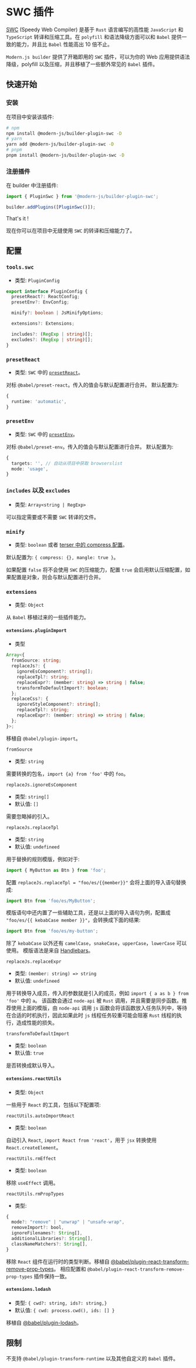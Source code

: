 # SWC 插件

[SWC](https://swc.rs/) (Speedy Web Compiler) 是基于 `Rust` 语言编写的高性能 `JavaScript` 和 `TypeScript` 转译和压缩工具。在 `polyfill` 和语法降级方面可以和 `Babel` 提供一致的能力，并且比 `Babel` 性能高出 10 倍不止。

`Modern.js builder` 提供了开箱即用的 `SWC` 插件，可以为你的 Web 应用提供语法降级，polyfill 以及压缩，并且移植了一些额外常见的 `Babel` 插件。

## 快速开始

### 安装

在项目中安装该插件:

```bash
# npm
npm install @modern-js/builder-plugin-swc -D
# yarn
yarn add @modern-js/builder-plugin-swc -D
# pnpm
pnpm install @modern-js/builder-plugin-swc -D
```

### 注册插件

在 builder 中注册插件:

```js
import { PluginSwc } from '@modern-js/builder-plugin-swc';

builder.addPlugins([PluginSwc()]);
```

That's it !

现在你可以在项目中无缝使用 `SWC` 的转译和压缩能力了。

## 配置

### `tools.swc`

- 类型: `PluginConfig`

```typescript
export interface PluginConfig {
  presetReact?: ReactConfig;
  presetEnv?: EnvConfig;

  minify?: boolean | JsMinifyOptions;

  extensions?: Extensions;

  includes?: (RegExp | string)[];
  excludes?: (RegExp | string)[];
}
```

### `presetReact`

- 类型: `SWC` 中的 [`presetReact`](https://swc.rs/docs/configuration/compilation#jsctransformreact)。

对标 `@babel/preset-react`。传入的值会与默认配置进行合并。
默认配置为:

```typescript
{
  runtime: 'automatic',
}
```

### `presetEnv`

- 类型: `SWC` 中的 [`presetEnv`](https://swc.rs/docs/configuration/supported-browsers#options)。

对标 `@babel/preset-env`。传入的值会与默认配置进行合并。
默认配置为:

```typescript
{
  targets: '', // 自动从项目中获取 browserslist
  mode: 'usage',
}
```

### `includes` 以及 `excludes`

- 类型: `Array<string | RegExp>`

可以指定需要或不需要 `SWC` 转译的文件。

### `minify`

- 类型: `boolean` 或者 [terser 中的 compress 配置](https://terser.org/docs/api-reference.html#compress-options)。

默认配置为: `{ compress: {}, mangle: true }`。

如果配置 `false` 将不会使用 `SWC` 的压缩能力，配置 `true` 会启用默认压缩配置，如果配置是对象，则会与默认配置进行合并。

### `extensions`

- 类型: `Object`

从 `Babel` 移植过来的一些插件能力。

#### `extensions.pluginImport`

- 类型

```typescript
Array<{
  fromSource: string;
  replaceJs?: {
    ignoreEsComponent?: string[];
    replaceTpl?: string;
    replaceExpr?: (member: string) => string | false;
    transformToDefaultImport?: boolean;
  };
  replaceCss?: {
    ignoreStyleComponent?: string[];
    replaceTpl?: string;
    replaceExpr?: (member: string) => string | false;
  };
}>;
```

移植自 `@babel/plugin-import`。

`fromSource`

- 类型: `string`

需要转换的包名，`import {a} from 'foo'` 中的 `foo`。

`replaceJs.ignoreEsComponent`

- 类型: `string[]`
- 默认值: `[]`

需要忽略掉的引入。

`replaceJs.replaceTpl`

- 类型: `string`
- 默认值: `undefineed`

用于替换的规则模版，例如对于:

```javascript
import { MyButton as Btn } from 'foo';
```

配置 `replaceJs.replaceTpl = "foo/es/{{member}}"` 会将上面的导入语句替换成:

```javascript
import Btn from 'foo/es/MyButton';
```

模版语句中还内置了一些辅助工具，还是以上面的导入语句为例，配置成 `"foo/es/{{ kebabCase member }}"`，会转换成下面的结果:

```javascript
import Btn from 'foo/es/my-button';
```

除了 `kebabCase` 以外还有 `camelCase`，`snakeCase`，`upperCase`，`lowerCase` 可以使用。
模版语法是来自 [Handlebars](https://handlebarsjs.com/zh/guide/)。

`replaceJs.replaceExpr`

- 类型: `(member: string) => string`
- 默认值: `undefineed`

用于转换导入成员，传入的参数就是引入的成员，例如 `import { a as b } from 'foo'` 中的 `a`。
该函数会通过 `node-api` 被 `Rust` 调用，并且需要是同步函数。推荐使用上面的模版，由 `node-api` 调用 `js` 函数会将该函数放入任务队列中，等待在合适的时机执行，因此如果此时 `js` 线程任务较重可能会阻塞 `Rust` 线程的执行，造成性能的损失。

`transformToDefaultImport`

- 类型: `boolean`
- 默认值: `true`

是否转换成默认导入。

#### `extensions.reactUtils`

- 类型: `Object`

一些用于 `React` 的工具，包括以下配置项:

`reactUtils.autoImportReact`

- 类型: `boolean`

自动引入 `React`, `import React from 'react'`，用于 `jsx` 转换使用 `React.createElement`。

`reactUtils.rmEffect`

- 类型: `boolean`

移除 `useEffect` 调用。

`reactUtils.rmPropTypes`

- 类型:

```typescript
{
  mode?: "remove" | "unwrap" | "unsafe-wrap",
  removeImport?: bool,
  ignoreFilenames?: String[],
  additionalLibraries?: String[],
  classNameMatchers?: String[],
}
```

移除 `React` 组件在运行时的类型判断。移植自 [@babel/plugin-react-transform-remove-prop-types](https://github.com/oliviertassinari/babel-plugin-transform-react-remove-prop-types)。
相应配置和 `@babel/plugin-react-transform-remove-prop-types` 插件保持一致。

#### `extensions.lodash`

- 类型: `{ cwd?: string, ids?: string,}`
- 默认值: `{ cwd: process.cwd(), ids: [] }`

移植自 [@babel/plugin-lodash](https://github.com/lodash/babel-plugin-lodash)。

## 限制

不支持 `@babel/plugin-transform-runtime` 以及其他自定义的 `Babel` 插件。
